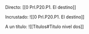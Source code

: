 
Directo: [[0 Prl.P20.P1. El destino]]

Incrustado: ![[0 Prl.P20.P1. El destino]]

A un título: ![[Títulos#Título nivel dos]]